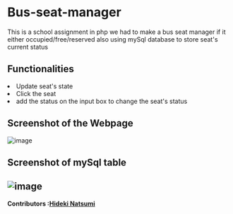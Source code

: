 # Bus-seat-manager
This is a school assignment in php we had to make a bus seat manager if it either occupied/free/reserved also using mySql database to store seat's current status

Functionalities
-
<li>Update seat's state</li>
<li>Click the seat</li>
<li>add the status on the input box to change the seat's status</li>



Screenshot of the Webpage
-
![image](https://user-images.githubusercontent.com/96385473/211688569-c83f3ba5-914a-4671-8da5-c36e4cd0b9fa.png)

Screenshot of mySql table
-
![image](https://user-images.githubusercontent.com/96385473/211691156-5924ada8-ca97-4e07-9eef-60f693e05c06.png)
--------
<strong>Contributors :[Hideki Natsumi](https://github.com/HidekiNatsumi)
